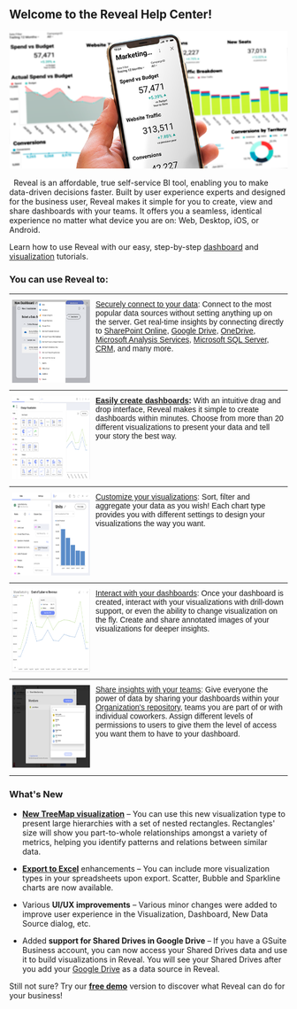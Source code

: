 ## Welcome to the Reveal Help Center!


![homePage\_All](images/homePage_All.png)

 
Reveal is an affordable, true self-service BI tool, enabling you to make
data-driven decisions faster. Built by user experience experts and
designed for the business user, Reveal makes it simple for you to
create, view and share dashboards with your teams. It offers you a
seamless, identical experience no matter what device you are on: Web,
Desktop, iOS, or Android.

Learn how to use Reveal with our easy, step-by-step
[dashboard](~/en/dashboard-tutorials/overview.md) and
[visualization](~/en/visualization-tutorials/overview.md) tutorials.

### You can use Reveal to:

<style type="text/css">
.tg  {border-collapse:collapse;border-spacing:0;}
.tg td{font-family:Arial, sans-serif;font-size:14px;padding:10px 5px;overflow:hidden;word-break:normal;border-color:black;border-collapse:collapse;}
.tg th{font-family:Arial, sans-serif;font-size:14px;font-weight:normal;padding:10px 5px;overflow:hidden;word-break:normal;border-color:black;border-collapse:collapse;}
.tg .tg-0pky{text-align:left;vertical-align:top;border-top: 1px solid;border-collapse:collapse;

.table-responsive {
    background: #fff;
    border: none;}
</style>
<table class="tg">
<colgroup>
<col style="width: 30%" />
<col style="width: 70%" />
</colgroup>
  <tr>
    <th class="tg-0pky"><img src="images/dataSourcesHomePage_All.png" alt="Adding a data source dialog" width="200" height="150"></th>
    <th class="tg-0pky"><a href="~/en/datasources/overview.md">Securely connect to your data</a>: Connect to the most popular data sources without setting anything up on the server. Get real-time insights by connecting directly to <a href="~/en/datasources/sharepoint.md">SharePoint Online</a>, <a href="~/en/datasources/google-drive.md">Google Drive</a>, <a href="~/en/datasources/onedrive.md">OneDrive</a>, <a href="~/en/datasources/microsoft-analysis-services.md">Microsoft Analysis Services</a>, <a href="~/en/datasources/microsoft-sql-server.md">Microsoft SQL Server</a>, <a href="~/en/datasources/microsoft-dynamics-crm.md">CRM</a>, and many more.</th>
  </tr>
  <tr>
    <td class="tg-0pky"><img src="images/VisualizationEditorHomePage_All.png" alt="Selecting a Visualization type dialog" width="200" height="150"></td>
    <td class="tg-0pky"><a href="~/en/dashboards/creating-dashboards.md"><span style="font-weight:bold">Easily create dashboards</span></a><span style="font-weight:bold">:</span> With an intuitive drag and drop interface, Reveal makes it simple to create dashboards within minutes. Choose from more than 20 different visualizations to present your data and tell your story the best way.</td>
  </tr>
  <tr>
    <td class="tg-0pky"><img src="images/visualizations-editor.png" alt="Visualization editor" width="200" height="150"></td>
    <td class="tg-0pky"><a href="~/en/data-visualizations/visualizations-editor.md">Customize your visualizations</a>: Sort, filter and aggregate your data as you wish! Each chart type provides you with different settings to design your visualizations the way you want.</td>
  </tr>
  <tr>
    <td class="tg-0pky"><img src="images/dashboardsInteractHome_All.png" alt="Dashboard viewer show tooltips" width="200" height="150"></td>
    <td class="tg-0pky"><a href="~/en/dashboards/exporting-dashboards/overview.md">Interact with your dashboards</a>: Once your dashboard is created, interact with your visualizations with drill-down support, or even the ability to change visualization on the fly. Create and share annotated images of your visualizations for deeper insights.</td>
  </tr>
  <tr>
    <td class="tg-0pky"><img src="images/sharingHome_All.png" alt="Sharing dialog" width="200" height="150"></td>
    <td class="tg-0pky"><a href="~/en/dashboards/sharing-dashboards/sharing-dashboards.md">Share insights with your teams</a>: Give everyone the power of data by sharing your dashboards within your <a href="~/en/dashboards/teams/teams-collaboration-privacy.html#organization-team">Organization's repository</a>, teams you are part of or with individual coworkers. Assign different levels of permissions to users to give them the level of access you want them to have to your dashboard.</td>
  </tr>
</table>


### What's New

  - [**New TreeMap visualization**](~/en/data-visualizations/treemap-view.md) – You can use this new visualization type to present large hierarchies with a set of nested rectangles. Rectangles' size will show you part-to-whole relationships amongst a variety of metrics, helping you identify patterns and relations between similar data.

  - [**Export to Excel**](~/en/dashboards/exporting-dashboards/excel-data-format.md) enhancements – You can include more visualization types in your spreadsheets upon export. Scatter, Bubble and Sparkline charts are now available.

  - Various **UI/UX improvements** – Various minor changes were added to improve user experience in the Visualization, Dashboard, New Data Source dialog, etc.
  
  - Added **support for Shared Drives in Google Drive** – If you have a GSuite Business account, you can now access your Shared Drives data and use it to build visualizations in Reveal. You will see your Shared Drives after you add your [Google Drive](~/en/datasources/google-drive.md) as a data source in Reveal.


Still not sure? Try our [**free demo**](https://app.revealbi.io/Login?provider=Demo&_ga=2.197140908.2008019520.1580398635-1419162557.1572354605)
version to discover what Reveal can do for your business!
